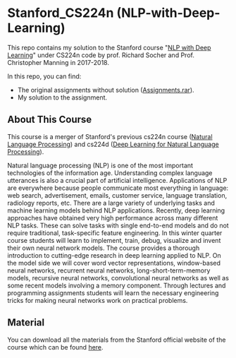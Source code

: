 # Stanford_CS224n (NLP-with-Deep-Learning)

This repo contains my solution to the Stanford course "[NLP with Deep Learning](http://web.stanford.edu/class/cs224n/)" under CS224n code by prof. Richard Socher and Prof. Christopher Manning in 2017-2018. 

In this repo, you can find:

- The original assignments without solution ([Assignments.rar](https://github.com/Anwarvic/Stanford_CS224n--NLP-with-Deep-Learning/blob/master/Assignments.rar)).
- My solution to the assignment.





## About This Course
This course is a merger of Stanford's previous cs224n course ([Natural Language Processing](https://web.stanford.edu/class/archive/cs/cs224n/cs224n.1162/)) and cs224d ([Deep Learning for Natural Language Processing](http://cs224d.stanford.edu/)). 

Natural language processing (NLP) is one of the most important technologies of the information age. Understanding complex language utterances is also a crucial part of artificial intelligence. Applications of NLP are everywhere because people communicate most everything in language: web search, advertisement, emails, customer service, language translation, radiology reports, etc. There are a large variety of underlying tasks and machine learning models behind NLP applications. Recently, deep learning approaches have obtained very high performance across many different NLP tasks. These can solve tasks with single end-to-end models and do not require traditional, task-specific feature engineering. In this winter quarter course students will learn to implement, train, debug, visualize and invent their own neural network models. The course provides a thorough introduction to cutting-edge research in deep learning applied to NLP. On the model side we will cover word vector representations, window-based neural networks, recurrent neural networks, long-short-term-memory models, recursive neural networks, convolutional neural networks as well as some recent models involving a memory component. Through lectures and programming assignments students will learn the necessary engineering tricks for making neural networks work on practical problems. 




## Material
You can download all the materials from the Stanford official website of the course which can be found [here](http://web.stanford.edu/class/cs224n/).
